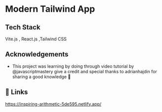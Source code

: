 
# Modern Tailwind App

## Tech Stack
Vite.js , React.js ,Tailwind CSS
## Acknowledgements

 - This project was learning by doing through video tutorial by @javascriptmastery give a credit and special thanks to adrianhajdin for sharing a good knowledge 💖

## 🔗 Links
https://inspiring-arithmetic-5de595.netlify.app/


